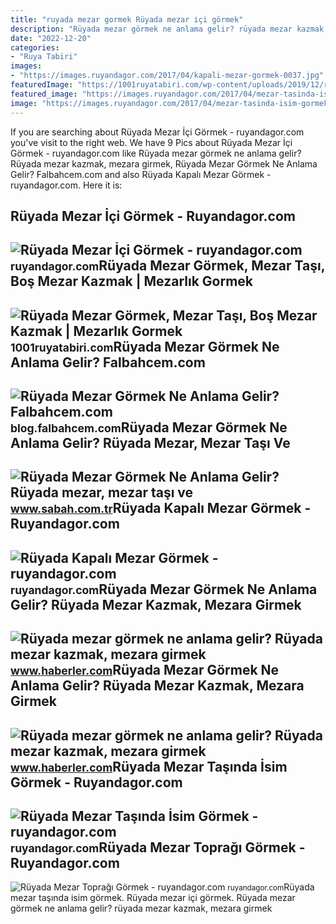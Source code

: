 ```yaml
---
title: "ruyada mezar gormek Rüyada mezar i̇çi görmek"
description: "Rüyada mezar görmek ne anlama gelir? rüyada mezar kazmak, mezara girmek"
date: "2022-12-20"
categories:
- "Ruya Tabiri"
images:
- "https://images.ruyandagor.com/2017/04/kapali-mezar-gormek-0037.jpg"
featuredImage: "https://1001ruyatabiri.com/wp-content/uploads/2019/12/ruyada-mezar-gormek-mezar-tasi-gormek-mezar-kazmak-bos-mezar-gormek-acik-mezar-kazilmis-mezar-gormek-dini-islami-diyanet-1001ruyatabiri.jpg"
featured_image: "https://images.ruyandagor.com/2017/04/mezar-tasinda-isim-gormek-1432.jpg"
image: "https://images.ruyandagor.com/2017/04/mezar-tasinda-isim-gormek-1432.jpg"
---
```


If you are searching about Rüyada Mezar İçi Görmek - ruyandagor.com you've visit to the right web. We have 9 Pics about Rüyada Mezar İçi Görmek - ruyandagor.com like Rüyada mezar görmek ne anlama gelir? Rüyada mezar kazmak, mezara girmek, Rüyada Mezar Görmek Ne Anlama Gelir? Falbahcem.com and also Rüyada Kapalı Mezar Görmek - ruyandagor.com. Here it is:

Rüyada Mezar İçi Görmek - Ruyandagor.com
----------------------------------------

 ![Rüyada Mezar İçi Görmek - ruyandagor.com](https://images.ruyandagor.com/2017/04/mezar-ici-gormek-1721.jpg) <small>ruyandagor.com</small>Rüyada Mezar Görmek, Mezar Taşı, Boş Mezar Kazmak | Mezarlık Gormek
-------------------------------------------------------------------

 ![Rüyada Mezar Görmek, Mezar Taşı, Boş Mezar Kazmak | Mezarlık Gormek](https://1001ruyatabiri.com/wp-content/uploads/2019/12/ruyada-mezar-gormek-mezar-tasi-gormek-mezar-kazmak-bos-mezar-gormek-acik-mezar-kazilmis-mezar-gormek-dini-islami-diyanet-1001ruyatabiri.jpg) <small>1001ruyatabiri.com</small>Rüyada Mezar Görmek Ne Anlama Gelir? Falbahcem.com
--------------------------------------------------

 ![Rüyada Mezar Görmek Ne Anlama Gelir? Falbahcem.com](https://blog.falbahcem.com/wp-content/uploads/2020/02/Rüyada-mezar-görmek-mezarlığa-gitmek.jpg) <small>blog.falbahcem.com</small>Rüyada Mezar Görmek Ne Anlama Gelir? Rüyada Mezar, Mezar Taşı Ve
----------------------------------------------------------------

 ![Rüyada Mezar Görmek Ne Anlama Gelir? Rüyada mezar, mezar taşı ve](https://iasbh.tmgrup.com.tr/3f1db6/752/395/0/24/714/399?u=https://isbh.tmgrup.com.tr/sbh/2021/04/15/ruyada-mezar-gormek-anlami-ve-yorumu-ruyada-mezar-mezar-tasi-ve-mezarlik-gormek-ne-demek-neye-isarettir-1618467041014.jpg) <small>www.sabah.com.tr</small>Rüyada Kapalı Mezar Görmek - Ruyandagor.com
-------------------------------------------

 ![Rüyada Kapalı Mezar Görmek - ruyandagor.com](https://images.ruyandagor.com/2017/04/kapali-mezar-gormek-0037.jpg) <small>ruyandagor.com</small>Rüyada Mezar Görmek Ne Anlama Gelir? Rüyada Mezar Kazmak, Mezara Girmek
-----------------------------------------------------------------------

 ![Rüyada mezar görmek ne anlama gelir? Rüyada mezar kazmak, mezara girmek](https://i.hbrcdn.com/haber/2020/08/06/ruyada-mezar-gormek-ne-anlama-gelir-ruyada-mezar-13483533_4151_m.jpg) <small>www.haberler.com</small>Rüyada Mezar Görmek Ne Anlama Gelir? Rüyada Mezar Kazmak, Mezara Girmek
-----------------------------------------------------------------------

 ![Rüyada mezar görmek ne anlama gelir? Rüyada mezar kazmak, mezara girmek](https://i.hbrcdn.com/haber/2020/08/06/ruyada-mezar-gormek-ne-anlama-gelir-ruyada-mezar-13483533_4780_amp.jpg) <small>www.haberler.com</small>Rüyada Mezar Taşında İsim Görmek - Ruyandagor.com
-------------------------------------------------

 ![Rüyada Mezar Taşında İsim Görmek - ruyandagor.com](https://images.ruyandagor.com/2017/04/mezar-tasinda-isim-gormek-1432.jpg) <small>ruyandagor.com</small>Rüyada Mezar Toprağı Görmek - Ruyandagor.com
--------------------------------------------

 ![Rüyada Mezar Toprağı Görmek - ruyandagor.com](https://images.ruyandagor.com/2017/04/mezar-topragi-gormek-1553.jpg) <small>ruyandagor.com</small>Rüyada mezar taşında i̇sim görmek. Rüyada mezar i̇çi görmek. Rüyada mezar görmek ne anlama gelir? rüyada mezar kazmak, mezara girmek
